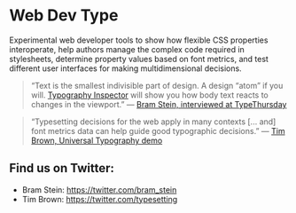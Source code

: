 # Web Dev Type

Experimental web developer tools to show how flexible CSS properties interoperate, help authors manage the complex code required in stylesheets, determine property values based on font metrics, and test different user interfaces for making multidimensional decisions.

> “Text is the smallest indivisible part of design. A design “atom” if you will. [Typography Inspector](https://www.bramstein.com/typography-inspector) will show you how body text reacts to changes in the viewport.” — [Bram Stein, interviewed at TypeThursday](https://medium.com/type-thursday/improve-your-web-typography-with-this-one-plug-in-6f493d963072)

> “Typesetting decisions for the web apply in many contexts [... and] font metrics data can help guide good typographic decisions.” — [Tim Brown, Universal Typography demo](http://universaltypography.com/demo/)

## Find us on Twitter:

* Bram Stein: https://twitter.com/bram_stein
* Tim Brown: https://twitter.com/typesetting
